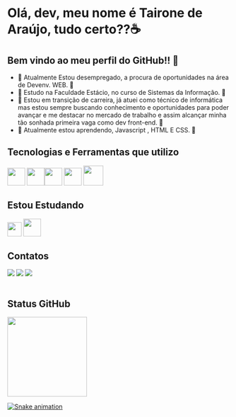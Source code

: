 # Olá, dev, meu nome é Tairone de Araújo, tudo certo??☕

## Bem vindo ao meu perfil do GitHub!! 🚀

- 💼 Atualmente Estou desempregado, a procura de oportunidades na área de Devenv. WEB. 💼
- 📖 Estudo na Faculdade Estácio, no curso de Sistemas da Informação. 📖 
- 🚀 Estou em  transição de carreira, já atuei como técnico de informática mas estou sempre buscando conhecimento e oportunidades para poder avançar e me destacar no mercado de trabalho e assim alcançar minha tão sonhada primeira vaga como dev front-end. 🚀
- 📝 Atualmente estou aprendendo, Javascript , HTML E CSS. 📝

## Tecnologias e Ferramentas que utilizo

<img src="https://cdn.jsdelivr.net/gh/devicons/devicon/icons/windows8/windows8-original.svg" width="40" height="40"/> <img src="https://cdn.jsdelivr.net/gh/devicons/devicon/icons/html5/html5-plain-wordmark.svg" width="40" height="40"/><img src="https://cdn.jsdelivr.net/gh/devicons/devicon/icons/css3/css3-plain-wordmark.svg" width="40" height="40"/> <img src="https://cdn.jsdelivr.net/gh/devicons/devicon/icons/git/git-original.svg" width="40" height="40"/>  <img src="https://img.icons8.com/material-outlined/192/000000/github.png" width="45" height="45"/>
          
## Estou Estudando          
<img src="https://cdn.jsdelivr.net/gh/devicons/devicon/icons/javascript/javascript-original.svg" width="32" height="32"/>  <img src="https://cdn.jsdelivr.net/gh/devicons/devicon/icons/nodejs/nodejs-original.svg" width="40" height="40"/>

## Contatos

<div>
<a href="https://www.linkedin.com/in/taironedearaujo/" target="_blank"><img src="https://img.shields.io/badge/-LinkedIn-%230077B5?style=for-the-badge&logo=linkedin&logoColor=white" target="_blank"></a>  <a href="https://www.instagram.com/rxnedearaujo/" target="_blank"><img src="https://img.shields.io/badge/-Instagram-%23E4405F?style=for-the-badge&logo=instagram&logoColor=white" target="_blank"></a> <a href = "mailto:ronedearaujo@outlook.com"><img src="https://img.shields.io/badge/Microsoft_Outlook-0078D4?style=for-the-badge&logo=microsoft-outlook&logoColor=white" target="_blank"></a>  
</div>

<br/>

## Status GitHub
<div>
<a href="https://github.com/Talrxne">
<img height="180em" src="https://github-readme-stats.vercel.app/api/top-langs/?username=Talrxne&layout=compact&langs_count=7&theme=dracula"/>
</div>

![Snake animation](https://github.com/Talrxne/Talrxne/blob/output/github-contribution-grid-snake.svg)
